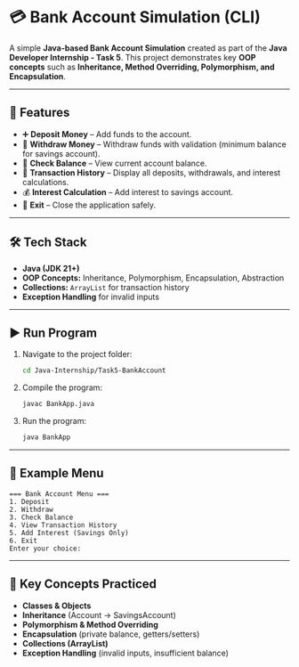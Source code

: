 # 💳 Bank Account Simulation (CLI)

A simple **Java-based Bank Account Simulation** created as part of the **Java Developer Internship - Task 5**. This project demonstrates key **OOP concepts** such as **Inheritance, Method Overriding, Polymorphism, and Encapsulation**.

---

## 🚀 Features

- ➕ **Deposit Money** – Add funds to the account.
- 💸 **Withdraw Money** – Withdraw funds with validation (minimum balance for savings account).
- 👀 **Check Balance** – View current account balance.
- 📜 **Transaction History** – Display all deposits, withdrawals, and interest calculations.
- 💰 **Interest Calculation** – Add interest to savings account.
- 🚪 **Exit** – Close the application safely.

---

## 🛠 Tech Stack

- **Java (JDK 21+)**
- **OOP Concepts:** Inheritance, Polymorphism, Encapsulation, Abstraction
- **Collections:** `ArrayList` for transaction history
- **Exception Handling** for invalid inputs

---

## ▶️ Run Program

1. Navigate to the project folder:

   ```bash
   cd Java-Internship/Task5-BankAccount
   ```

2. Compile the program:

   ```bash
   javac BankApp.java
   ```

3. Run the program:

   ```bash
   java BankApp
   ```

---

## 📌 Example Menu

```
=== Bank Account Menu ===
1. Deposit
2. Withdraw
3. Check Balance
4. View Transaction History
5. Add Interest (Savings Only)
6. Exit
Enter your choice:
```

---

## 🧠 Key Concepts Practiced

- **Classes & Objects**
- **Inheritance** (Account → SavingsAccount)
- **Polymorphism & Method Overriding**
- **Encapsulation** (private balance, getters/setters)
- **Collections (ArrayList)**
- **Exception Handling** (invalid inputs, insufficient balance)
